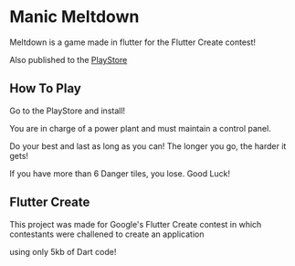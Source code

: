 # Manic Meltdown

Meltdown is a game made in flutter for the Flutter Create contest!

Also published to the [PlayStore](https://play.google.com/store/apps/details?id=com.fistsfullofshrimp.meltdown&hl=en_US)


## How To Play

Go to the PlayStore and install!

You are in charge of a power plant and must maintain a control panel.

Do your best and last as long as you can! The longer you go, the harder it gets!

If you have more than 6 Danger tiles, you lose. Good Luck!


## Flutter Create

This project was made for Google's Flutter Create contest in which contestants were challened to create an application

using only 5kb of Dart code!
